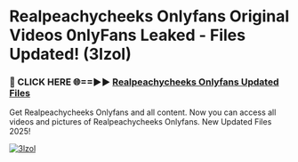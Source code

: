 # Realpeachycheeks Onlyfans Original Videos 0nlyFans Leaked - Files Updated! (3lzol)

<h3>🔴 CLICK HERE 🌐==►► <a href="https://tinyurl.com/2m67pmp6" rel="nofollow">Realpeachycheeks Onlyfans Updated Files</a></h3>

Get Realpeachycheeks Onlyfans and all content. Now you can access all videos and pictures of Realpeachycheeks Onlyfans. New Updated Files 2025!

[![3lzol](https://i.imgur.com/H4QAA4z.gif)](https://tinyurl.com/2m67pmp6)